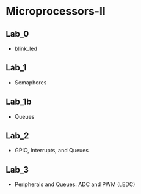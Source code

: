# Microprocessors-II
## Lab_0
* blink_led
## Lab_1
* Semaphores
## Lab_1b
* Queues
## Lab_2
* GPIO, Interrupts, and Queues
## Lab_3
* Peripherals and Queues: ADC and PWM (LEDC)
